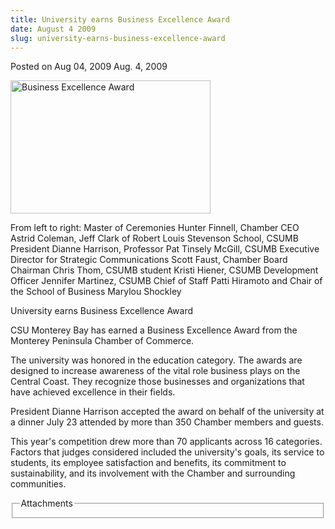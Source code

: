 ```yaml
---
title: University earns Business Excellence Award
date: August 4 2009
slug: university-earns-business-excellence-award
---
```


 



<span class="date">Posted on Aug 04, 2009    </span>
Aug. 4, 2009<br>
<p><img alt="Business Excellence Award" height="213" src="https://news.csumb.edu/sites/default/files/65/igx_migrate/images/BEA%202009%20Web%20Res-092.jpg" width="320"/></p>
<p>From left to right: Master of Ceremonies Hunter Finnell, Chamber
CEO Astrid Coleman, Jeff Clark of Robert Louis Stevenson School,
CSUMB President Dianne Harrison, Professor Pat Tinsely McGill,
CSUMB Executive Director for Strategic Communications Scott Faust,
Chamber Board Chairman Chris Thom, CSUMB student Kristi Hiener,
CSUMB Development Officer Jennifer Martinez, CSUMB Chief of Staff
Patti Hiramoto and Chair of the School of Business Marylou
Shockley</p>
University earns Business Excellence Award<br>
<p>CSU Monterey Bay has earned a Business Excellence Award from the
Monterey Peninsula Chamber of Commerce.</p>
<p>The university was honored in the education category. The awards
are designed to increase awareness of the vital role business plays
on the Central Coast. They recognize those businesses and
organizations that have achieved excellence in their fields.</p>
<p>President Dianne Harrison accepted the award on behalf of the
university at a dinner July 23 attended by more than 350 Chamber
members and guests.</p>
<p>This year&apos;s competition drew more than 70 applicants across 16
categories. Factors that judges considered included the
university&apos;s goals, its service to students, its employee
satisfaction and benefits, its commitment to sustainability, and
its involvement with the Chamber and surrounding communities.</p>
<fieldset class="fieldgroup group-attachments">
<legend>Attachments</legend>
<div class="field field-type-emvideo field-field-attach-video">
<div class="field-items">
<div class="field-item odd">
<div class="emvideo emvideo-video emvideo-"/>
</div>
</div>
</div>
</fieldset>
</br></br>




 
